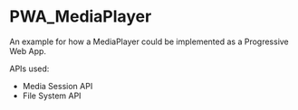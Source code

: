 # PWA_MediaPlayer

An example for how a MediaPlayer could be implemented as a Progressive Web App.

APIs used:
- Media Session API
- File System API